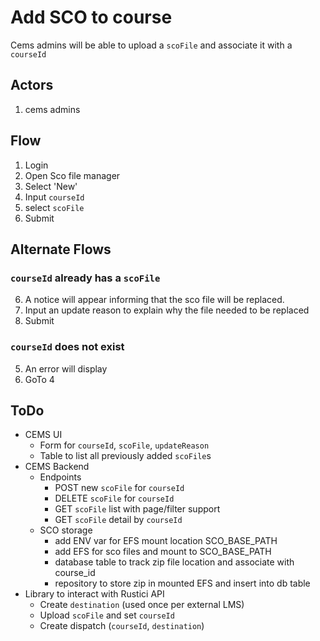 # Add SCO to course
Cems admins will be able to upload a `scoFile` and associate it with a `courseId`

## Actors
1. cems admins

## Flow
1. Login
1. Open Sco file manager
1. Select 'New'
1. Input `courseId`
1. select `scoFile`
1. Submit

## Alternate Flows
### `courseId` already has a `scoFile`

6. A notice will appear informing that the sco file will be replaced.
1. Input an update reason to explain why the file needed to be replaced
1. Submit

### `courseId` does not exist
5. An error will display
1. GoTo 4

## ToDo
- CEMS UI
  - Form for `courseId`, `scoFile`, `updateReason`
  - Table to list all previously added `scoFile`s
- CEMS Backend
  - Endpoints
    - POST new `scoFile` for `courseId`
    - DELETE `scoFile` for `courseId`
    - GET `scoFile` list with page/filter support
    - GET `scoFile` detail by `courseId`
  - SCO storage
    - add ENV var for EFS mount location SCO_BASE_PATH
    - add EFS for sco files and mount to SCO_BASE_PATH
    - database table to track zip file location and associate with course_id
    - repository to store zip in mounted EFS and insert into db table
- Library to interact with Rustici API
  - Create `destination` (used once per external LMS)
  - Upload `scoFile` and set `courseId`
  - Create dispatch (`courseId`, `destination`)
